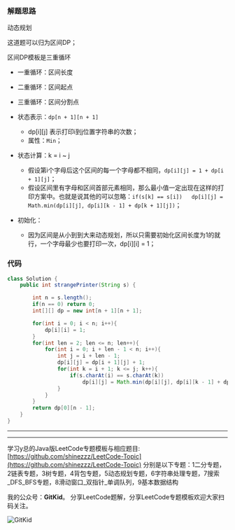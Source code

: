 ### 解题思路

动态规划

这道题可以归为区间DP；

区间DP模板是三重循环

- 一重循环：区间长度
- 二重循环：区间起点
- 三重循环：区间分割点

- 状态表示：`dp[n + 1][n + 1]`
  - dp[i][j] 表示打印i到j位置字符串的次数；
  - 属性：`Min`；
- 状态计算：k = i ~ j
  - 假设第i个字母后这个区间的每一个字母都不相同，`dp[i][j] = 1 + dp[i + 1][j]`；
  - 假设区间里有字母和区间首部元素相同，那么最小值一定出现在这样的打印方案中。也就是说其他的可以忽略：`if(s[k] == s[i])   dp[i][j] = Math.min(dp[i][j], dp[i][k - 1] + dp[k + 1][j])`；
- 初始化：
  - 因为区间是从小到到大来动态规划，所以只需要初始化区间长度为1的就行，一个字母最少也要打印一次，dp[i][i] = 1；

### 代码
```java
class Solution {
    public int strangePrinter(String s) {

        int n = s.length();
        if(n == 0) return 0;
        int[][] dp = new int[n + 1][n + 1];

        for(int i = 0; i < n; i++){
            dp[i][i] = 1;
        }
        for(int len = 2; len <= n; len++){
            for(int i = 0; i + len - 1 < n; i++){
                int j = i + len - 1;
                dp[i][j] = dp[i + 1][j] + 1;
                for(int k = i + 1; k <= j; k++){
                    if(s.charAt(i) == s.charAt(k))
                        dp[i][j] = Math.min(dp[i][j], dp[i][k - 1] + dp[k + 1][j]);
                }
            }
        }
        return dp[0][n - 1];
    }
}
```
---
---

学习y总的Java版LeetCode专题模板与相应题目: [https://github.com/shinezzz/LeetCode-Topic](https://github.com/shinezzz/LeetCode-Topic)
分别是以下专题：1二分专题，2链表专题，3树专题，4背包专题，5动态规划专题，6字符串处理专题，7搜索\_DFS\_BFS专题，8滑动窗口\_双指针\_单调队列，9基本数据结构

我的公众号：**GitKid**。 分享LeetCode题解，分享LeetCode专题模板欢迎大家扫码关注。

![GitKid](https://pic.leetcode-cn.com/a530536ef7072473a17d554a0739fe2df12c585d711a80f2b1e3e4003ee102e8-%E5%BE%AE%E4%BF%A1%E5%85%AC%E4%BC%97%E5%8F%B7.jpg)